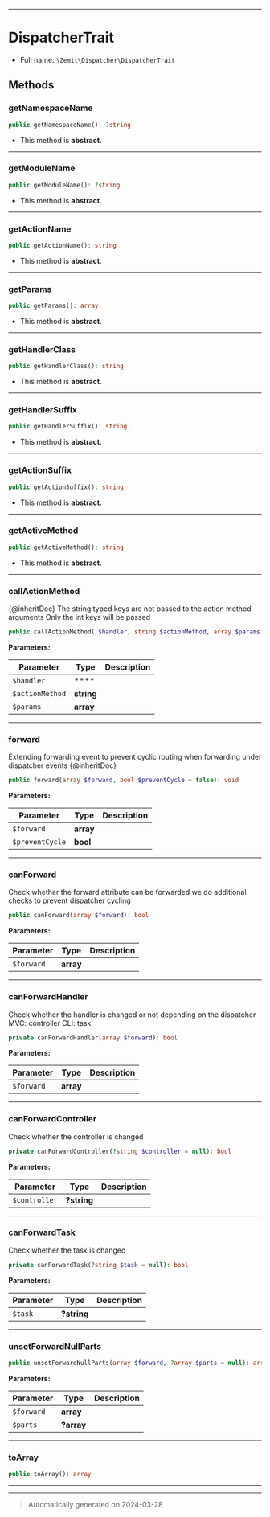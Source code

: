 ***

# DispatcherTrait





* Full name: `\Zemit\Dispatcher\DispatcherTrait`




## Methods


### getNamespaceName



```php
public getNamespaceName(): ?string
```




* This method is **abstract**.







***

### getModuleName



```php
public getModuleName(): ?string
```




* This method is **abstract**.







***

### getActionName



```php
public getActionName(): string
```




* This method is **abstract**.







***

### getParams



```php
public getParams(): array
```




* This method is **abstract**.







***

### getHandlerClass



```php
public getHandlerClass(): string
```




* This method is **abstract**.







***

### getHandlerSuffix



```php
public getHandlerSuffix(): string
```




* This method is **abstract**.







***

### getActionSuffix



```php
public getActionSuffix(): string
```




* This method is **abstract**.







***

### getActiveMethod



```php
public getActiveMethod(): string
```




* This method is **abstract**.







***

### callActionMethod

{@inheritDoc}
The string typed keys are not passed to the action method arguments
Only the int keys will be passed

```php
public callActionMethod( $handler, string $actionMethod, array $params = []): mixed
```








**Parameters:**

| Parameter | Type | Description |
|-----------|------|-------------|
| `$handler` | **** |  |
| `$actionMethod` | **string** |  |
| `$params` | **array** |  |





***

### forward

Extending forwarding event to prevent cyclic routing when forwarding under dispatcher events
{@inheritDoc}

```php
public forward(array $forward, bool $preventCycle = false): void
```








**Parameters:**

| Parameter | Type | Description |
|-----------|------|-------------|
| `$forward` | **array** |  |
| `$preventCycle` | **bool** |  |





***

### canForward

Check whether the forward attribute can be forwarded
we do additional checks to prevent dispatcher cycling

```php
public canForward(array $forward): bool
```








**Parameters:**

| Parameter | Type | Description |
|-----------|------|-------------|
| `$forward` | **array** |  |





***

### canForwardHandler

Check whether the handler is changed or not
depending on the dispatcher
MVC: controller
CLI: task

```php
private canForwardHandler(array $forward): bool
```








**Parameters:**

| Parameter | Type | Description |
|-----------|------|-------------|
| `$forward` | **array** |  |





***

### canForwardController

Check whether the controller is changed

```php
private canForwardController(?string $controller = null): bool
```








**Parameters:**

| Parameter | Type | Description |
|-----------|------|-------------|
| `$controller` | **?string** |  |





***

### canForwardTask

Check whether the task is changed

```php
private canForwardTask(?string $task = null): bool
```








**Parameters:**

| Parameter | Type | Description |
|-----------|------|-------------|
| `$task` | **?string** |  |





***

### unsetForwardNullParts



```php
public unsetForwardNullParts(array $forward, ?array $parts = null): array
```








**Parameters:**

| Parameter | Type | Description |
|-----------|------|-------------|
| `$forward` | **array** |  |
| `$parts` | **?array** |  |





***

### toArray



```php
public toArray(): array
```












***

***
> Automatically generated on 2024-03-28

